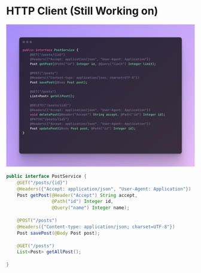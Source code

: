 # HTTP Client (Still Working on)
![Screenshot](./assets/ray-so-export.png)


```java
public interface PostService {
    @GET("/posts/{id}")
    @Headers({"Accept: application/json", "User-Agent: Application"})
    Post getPost(@Header("Accept") String accept,
                 @Path("id") Integer id,
                 @Query("name") Integer name);

    @POST("/posts")
    @Headers({"Content-type: application/json; charset=UTF-8"})
    Post savePost(@Body Post post);

    @GET("/posts")
    List<Post> getAllPost();

}
```
